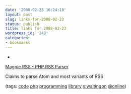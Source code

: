 ```yaml
---
date: '2008-02-23 16:24:10'
layout: post
slug: links-for-2008-02-23
status: publish
title: links for 2008-02-23
wordpress_id: '248'
categories:
- bookmarks
---
```



	
  * 
		

[Magpie RSS - PHP RSS Parser](http://magpierss.sourceforge.net/)


		

Claims to parse Atom and most variants of RSS


		

(tags: [code](http://del.icio.us/eob/code) [php](http://del.icio.us/eob/php) [programming](http://del.icio.us/eob/programming) [library](http://del.icio.us/eob/library) [s:waitingon](http://del.icio.us/eob/s:waitingon) [@online](http://del.icio.us/eob/@online))


	



